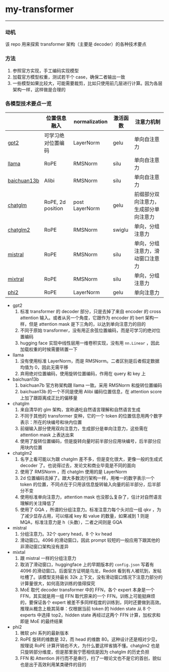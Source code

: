 # my-transformer
---

### 动机

该 repo 用来探索 transformer 架构（主要是 decoder）的各种技术要点

### 方法

1. 参照官方实现，手工编码实现模型
2. 加载官方模型权重，测试若干个 case，确保二者输出一致
3. 一些模型如果比较大，可能需要裁剪，比如只使用前几层进行计算。因为各层架构一样，这样做是合理的

### 各模型技术要点一览

| |位置信息融入|normalization|激活函数|注意力机制|
|---|---|---|---|---|
|[gpt2](model/gpt2.py)|可学习绝对位置编码|LayerNorm|gelu|单向自注意力|
|[llama](model/llama.py)|RoPE|RMSNorm|silu|单向自注意力|
|[baichuan13b](model/baichuan13b.py)|Alibi|RMSNorm|silu|单向自注意力|
|[chatglm](model/chatglm.py)|RoPE, 2d position|post LayerNorm|gelu|前缀部分双向注意力，生成部分单向注意力|
|[chatglm2](model/chatglm2.py)|RoPE|RMSNorm|swiglu|单向，分组注意力|
|[mistral](model/mistral.py)|RoPE|RMSNorm|silu|单向，分组注意力，滑动窗口注意力|
|[mixtral](model/mixtral.py)|RoPE|RMSNorm|silu|单向，分组注意力|
|[phi2](model/phi2.py)|RoPE|LayerNorm|gelu|单向注意力|


- gpt2
  1. 标准 transformer 的 decoder 部分，只是去掉了来自 encoder 的 cross attention 输入。或者从另一个角度，它跟作为 encoder 的 bert 架构一样，但是 attention mask 是下三角的，以达到单向注意力的目的
  2. 不同于原始 transformer，没有用正余弦位置编码，而是可学习的绝对位置编码
  3. hugging face 实现中线性层用一维卷积实现，没有用 `nn.Linear` ，因此加载权重的时候需要转置一下
- llama
  1. 没有使用标准 LayerNorm，而是 RMSNorm。二者区别是后者假定数据均值为 0，因此无需平移
  2. 弃用绝对位置编码，使用旋转位置编码，作用在 query 和 key 上
- baichuan13b
  1. baichuan7b 官方称架构跟 llama 一致。采用 RMSNorm 和旋转位置编码
  2. baichuan13b 的一个不同是使用 Alibi 编码位置信息，在 attention score 上加了跟距离成正比的偏移量
- chatglm
  1. 来自清华的 glm 架构，宣称通吃自然语言理解和自然语言生成
  2. 不同于其他的 transformer 变种，它的一个 token 的位置信息用两个数字表示：所在的块编号和块内位置
  3. 前缀输入部分使用双向注意力，生成部分是单向注意力，这些需在 attention mask 上表达出来
  4. 使用了旋转位置编码，但是旋转向量时前半部分应用块编号，后半部分应用块内位置
- chatglm2
  1. 名字上看可能以为跟 chatglm 差不多，但是变化很大，更像一般的生成式 decoder 了。也说得过去，发论文和商业毕竟是不同的面向
  2. 使用了 RMSNorm ，而 chatglm 使用的是 LayerNorm
  3. 2d 位置编码去掉了。跟大多数流行架构一样，用唯一的数字表示一个 token 的位置，不同点在于只用该信息旋转输入向量的前半部分，后半部分不变
  4. 使用标准单向注意力，attention mask 也没那么复杂了，估计对自然语言理解的关注降低了
  5. 使用了 GQA ，所谓的分组注意力。标准注意力每个头对应一组 qkv ，为了减少显存占用，可以缩减 key 和 value 的数量，如果减到 1 则是 MQA，标准注意力是 h（头数），二者之间则是 GQA
- mistral
  1. 分组注意力。32个 query head，8 个 kv head
  2. 滑动窗口。4096 的滑动窗口，因此 prompt 较短的一般应用下跟其他的非滑动窗口架构没有差异
- mixtal
  1. 跟 mistral 一样的分组注意力
  2. 取消了滑动窗口，huggingface 上的早期版本的 `config.json` 写着有 4096 的滑动窗口。后面官方证明是乌龙，Reddit 看到有人被坑到，发帖吐槽了。该模型支持最长 32k 上下文，没有滑动窗口情况下注意力部分的计算量很大，如何高效训练的值得探究
  3. MoE 取代 decoder transformer 中的 FFN，各个 expert 本身是一个 FFN，其实就是用一组 FFN 取代原来的一个 FFN。训练上可能挺麻烦的，要保证各个 expert 被差不多同样程度的训练到，同时还要做到高效。推理从概念上极其简单：仅根据当前 token 的 hidden state 从 8 个experts 中选择 top2，hidden state 再经过这两个 FFN 计算，加权求和即是 MoE 的最终结果
- phi2
  1. 微软 phi 系列的最新版本
  2. RoPE 旋转的维数是 32，而 head 的维数 80。这种设计还是相对少见，按理说 RoPE 计算开销也不大，为什么要这样省搞不懂。chatglm2 也是只旋转部分维度，但是那里我宁愿相信是因为 chatglm 的历史负担
  3. FFN 和 Attention 并行而不是串行，扫了一眼论文也不是它的首创，貌似也是出于高效利用某类硬件的目的
